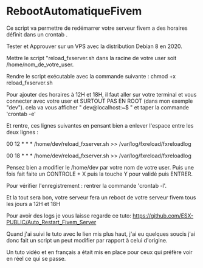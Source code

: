 # RebootAutomatiqueFivem
Ce script va permettre de redémarrer votre serveur fivem a des horaires définit dans un crontab .


Tester et Approuver sur un VPS avec la distribution Debian 8 en 2020.

Mettre le script "reload_fxserver.sh dans la racine de votre user soit /home/nom_de_votre_user.

Rendre le script exécutable avec la commande suivante : chmod +x reload_fxserver.sh

Pour ajouter des horaires à 12H et 18H, il faut aller sur votre terminal et vous connecter avec votre user et SURTOUT PAS EN ROOT (dans mon exemple "dev").
cela va vous afficher " dev@localhost:~$ " et taper la commande 'crontab -e'

Et rentre, ces lignes suivantes en pensant bien a enlever l'espace entre les deux lignes :

00 12 * * * /home/dev/reload_fxserver.sh >> /var/log/fxreload/fxreloadlog

00 18 * * * /home/dev/reload_fxserver.sh >> /var/log/fxreload/fxreloadlog

Pensez bien a modifier le  /home/dev par votre nom de votre user.
Puis une fois fait faite un CONTROLE + X puis la touche Y pour validé puis ENTRER.

Pour vérifier l'enregistrement : rentrer la commande 'crontab -l'.

Et la tout sera bon, votre serveur fera un reboot de votre serveur fivem tous les jours a 12H et 18H

Pour avoir des logs je vous laisse regarde ce tuto:
https://github.com/ESX-PUBLIC/Auto_Restart_Fivem_Server

Quand j'ai suivi le tuto avec le lien mis plus haut, j'ai eu quelques soucis
j'ai donc fait un script un peut modifier par rapport à celui d'origine.

Un tuto vidéo et en français a était mis en place pour ceux qui préfère voir en réel ce qui se passe.
